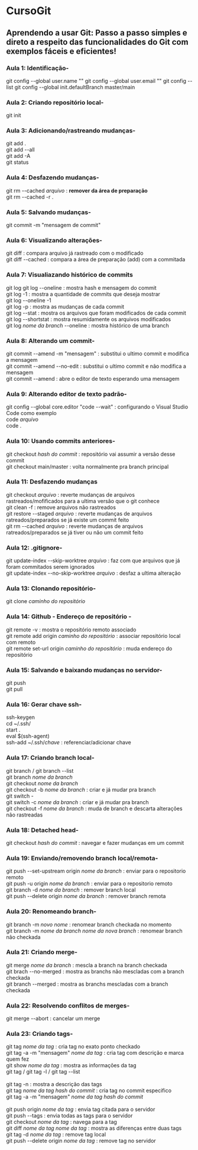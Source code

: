 # CursoGit
<h2> Aprendendo a usar Git: Passo a passo simples e direto a respeito das funcionalidades do Git com exemplos fáceis e eficientes! </h2>

<h3> Aula 1: Identificação- </h3>

git config --global user.name ""
git config --global user.email ""
git config --list
git config --global init.defaultBranch master/main


<h3>Aula 2: Criando repositório local-</h3>

git init


<h3>Aula 3: Adicionando/rastreando mudanças-</h3>

git add . <br>
git add --all <br>
git add -A <br>
git status


<h3>Aula 4: Desfazendo mudanças-</h3>

git rm --cached *arquivo* : <b>remover da área de preparação</b> <br>
git rm --cached -r .


<h3>Aula 5: Salvando mudanças-</h3>

git commit -m "mensagem de commit"


<h3>Aula 6: Visualizando alterações-</h3>

git diff : compara arquivo já rastreado com o modificado <br>
git diff --cached : compara a área de preparação (add) com a commitada


<h3>Aula 7: Visualiazando histórico de commits</h3>

git log 
git log --oneline : mostra hash e mensagem do commit <br>
git log -1 : mostra a quantidade de commits que deseja mostrar <br>
git log --oneline -1 <br>
git log -p : mostra as mudanças de cada commit <br>
git log --stat : mostra os arquivos que foram modificados de cada commit <br>
git log --shortstat : mostra resumidamente os arquivos modificados <br>
git log *nome da branch* --oneline : mostra histórico de uma branch


<h3>Aula 8: Alterando um commit- </h3>

git commit --amend -m "mensagem" : substitui o ultimo commit e modifica a mensagem <br>
git commit --amend --no-edit : substitui o ultimo commit e não modifica a mensagem <br>
git commit --amend : abre o editor de texto esperando uma mensagem


<h3>Aula 9: Alterando editor de texto padrão-</h3>

git config --global core.editor "code --wait" : configurando o Visual Studio Code como exemplo <br>
code *arquivo* <br>
code .


<h3>Aula 10: Usando commits anteriores-</h3>

git checkout *hash do commit* : repositório vai assumir a versão desse commit <br>
git checkout main/master : volta normalmente pra branch principal


<h3>Aula 11: Desfazendo mudanças </h3>

git checkout *arquivo* : reverte mudanças de arquivos rastreados/mofificados para a ultima versão que o git conhece <br>
git clean -f : remove arquivos não rastreados <br>
git restore --staged *arquivo* : reverte mudanças de arquivos ratreados/preparados se já existe um commit feito <br>
git rm --cached *arquivo* : reverte mudanças de arquivos ratreados/preparados se já tiver ou não um commit feito


<h3>Aula 12: .gitignore-</h3>

git update-index --skip-worktree *arquivo* : faz com que arquivos que já foram commitados serem ignorados <br>
git update-index --no-skip-worktree *arquivo* : desfaz a ultima alteração


<h3>Aula 13: Clonando repositório-</h3>

git clone *caminho do repositório*


<h3>Aula 14: Github - Endereço de repositório - </h3>

git remote -v : mostra o repositório remoto associado <br>
git remote add origin *caminho do repositório* : associar repositório local com remoto <br>
git remote set-url origin *caminho do repositório* : muda endereço do repositório


<h3>Aula 15: Salvando e baixando mudanças no servidor-</h3>

git push <br>
git pull <br>


<h3>Aula 16: Gerar chave ssh-</h3>

ssh-keygen <br>
cd ~/.ssh/ <br>
start . <br>
eval $(ssh-agent) <br>
ssh-add ~/.ssh/*chave* : referenciar/adicionar chave


<h3>Aula 17: Criando branch local-</h3>

git branch / git branch --list <br>
git branch *nome da branch* <br>
git checkout *nome da branch* <br>
git checkout -b *nome da branch* : criar e já mudar pra branch <br>
git switch - <br>
git switch -c *nome da branch* : criar e já mudar pra branch <br>
git checkout -f *nome da branch* : muda de branch e descarta alterações não rastreadas


<h3>Aula 18: Detached head-</h3>

git checkout *hash do commit* : navegar e fazer mudanças em um commit


<h3>Aula 19: Enviando/removendo branch local/remota-</h3>

git push --set-upstream origin *nome da branch* : enviar para o repositorio remoto <br>
git push -u origin *nome da branch* : enviar para o repositorio remoto <br>
git branch -d *nome da branch* : remover branch local <br>
git push --delete origin *nome da branch* : remover branch remota

<h3>Aula 20: Renomeando branch-</h3>

git branch -m *novo nome* : renomear branch checkada no momento <br>
git branch -m *nome da branch* *nome da nova branch* : renomear branch não checkada 


<h3>Aula 21: Criando merge-</h3>

git merge *nome da branch* : mescla a branch na branch checkada <br>
git brach --no-merged : mostra as branchs não mescladas com a branch checkada <br>
git branch --merged : mostra as branchs mescladas com a branch checkada


<h3>Aula 22: Resolvendo conflitos de merges-</h3>

git merge --abort : cancelar um merge


<h3>Aula 23: Criando tags-</h3>

git tag *nome da tag* : cria tag no exato ponto checkado <br>
git tag -a -m "mensagem" *nome da tag* : cria tag com descrição e marca quem fez <br>
git show *nome da tag* : mostra as informações da tag <br>
git tag / git tag -l / git tag --list <br>  
git tag -n : mostra a descrição das tags <br>
git tag *nome da tag* *hash do commit* : cria tag no commit especifico <br>
git tag -a -m "mensagem" *nome da tag* *hash do commit* <br>  
git push origin *nome da tag* : envia tag citada para o servidor <br>
git push --tags : envia todas as tags para o servidor <br>
git checkout *nome da tag* : navega para a tag <br>
git diff *nome da tag* *nome da tag* : mostra as diferenças entre duas tags <br>
git tag -d *nome da tag* : remove tag local <br>
git push --delete origin *nome da tag* : remove tag no servidor



